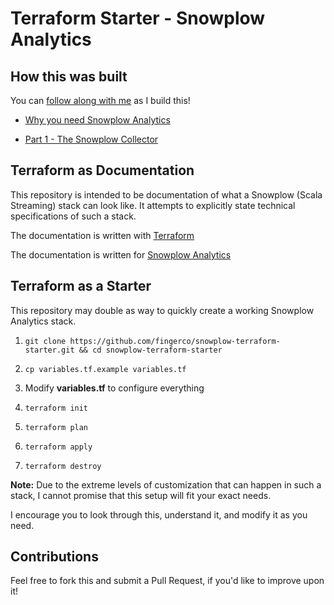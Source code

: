 # Terraform Starter - Snowplow Analytics

## How this was built

You can [follow along with me](https://pragmacoders.com/tag/building-snowplow-analytics-with-terraform/) as I build this!

- [Why you need Snowplow Analytics](https://pragmacoders.com/why-you-need-snowplow-analytics/)

- [Part 1 - The Snowplow Collector](https://pragmacoders.com/part-1-the-snowplow-collector/)

## Terraform as Documentation

This repository is intended to be documentation of what a Snowplow (Scala Streaming) stack can look like. It attempts to explicitly state technical specifications of such a stack.

The documentation is written with [Terraform](https://www.terraform.io/)

The documentation is written for [Snowplow Analytics](https://snowplowanalytics.com/)

## Terraform as a Starter

This repository may double as way to quickly create a working Snowplow Analytics stack.

1. `git clone https://github.com/fingerco/snowplow-terraform-starter.git && cd snowplow-terraform-starter`

1. `cp variables.tf.example variables.tf`

1. Modify **variables.tf** to configure everything

1. `terraform init`

1. `terraform plan`

1. `terraform apply`

1. `terraform destroy`

**Note:** Due to the extreme levels of customization that can happen in such a stack, I cannot promise that this setup will fit your exact needs.

I encourage you to look through this, understand it, and modify it as you need.


## Contributions

Feel free to fork this and submit a Pull Request, if you'd like to improve upon it!
